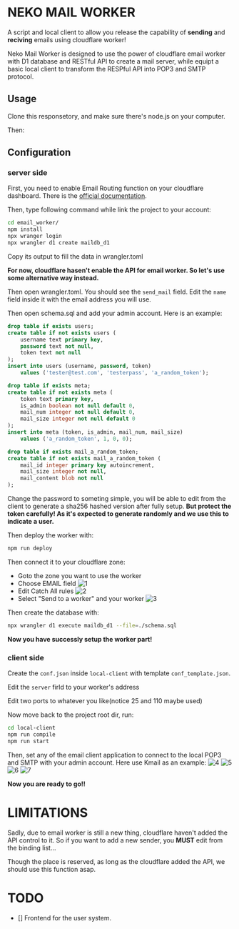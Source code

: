# NEKO MAIL WORKER

A script and local client to allow you release the capability of **sending** and **reciving** emails using cloudflare worker!

Neko Mail Worker is designed to use the power of cloudflare email worker with D1 database and RESTful API to create a mail server, while equipt a basic local client to transform the RESPful API into POP3 and SMTP protocol.

## Usage

Clone this responsetory, and make sure there's node.js on your computer.

Then:

## Configuration

### server side

First, you need to enable Email Routing function on your cloudflare dashboard. There is the [official documentation](https://developers.cloudflare.com/email-routing/).

Then, type following command while link the project to your account:
```bash
cd email_worker/
npm install
npx wranger login
npx wrangler d1 create maildb_d1
```

Copy its output to fill the data in wrangler.toml

**For now, cloudflare hasen't enable the API for email worker. So let's use some alternative way instead.**

Then open wrangler.toml. You should see the `send_mail` field. Edit the `name` field inside it with the email address you will use.

Then open schema.sql and add your admin account. Here is an example:
```sql
drop table if exists users;
create table if not exists users (
    username text primary key,
    password text not null,
    token text not null
);
insert into users (username, password, token) 
    values ('tester@test.com', 'testerpass', 'a_random_token');

drop table if exists meta;
create table if not exists meta (
    token text primary key,
    is_admin boolean not null default 0,
    mail_num integer not null default 0,
    mail_size integer not null default 0
);
insert into meta (token, is_admin, mail_num, mail_size)
    values ('a_random_token', 1, 0, 0);

drop table if exists mail_a_random_token;
create table if not exists mail_a_random_token (
    mail_id integer primary key autoincrement,
    mail_size integer not null,
    mail_content blob not null
);
```

Change the password to someting simple, you will be able to edit from the client to generate a sha256 hashed version after fully setup.
**But protect the token carefully! As it's expected to generate randomly and we use this to indicate a user.**

Then deploy the worker with:
```bash
npm run deploy
```

Then connect it to your cloudflare zone:
- Goto the zone you want to use the worker
- Choose EMAIL field
![1](./res/1.png)
- Edit Catch All rules
![2](./res/2.png)
- Select "Send to a worker" and your worker
![3](./res/3.png)

Then create the database with:
```bash
npx wrangler d1 execute maildb_d1 --file=./schema.sql
```

**Now you have successly setup the worker part!**

### client side

Create the `conf.json` inside `local-client` with template `conf_template.json`.

Edit the `server` firld to your worker's address

Edit two ports to whatever you like(notice 25 and 110 maybe used)

Now move back to the project root dir, run:
```bash
cd local-client
npm run compile
npm run start
```

Then, set any of the email client application to connect to the local POP3 and SMTP with your admin account. Here use Kmail as an example:
![4](./res/4.png)
![5](./res/5.png)
![6](./res/6.png)
![7](./res/7.png)

**Now you are ready to go!!**


# LIMITATIONS

Sadly, due to email worker is still a new thing, cloudflare haven't added the API control to it. So if you want to add a new sender, you **MUST** edit from the binding list...

Though the place is reserved, as long as the cloudflare added the API, we should use this function asap.

# TODO
- [] Frontend for the user system.